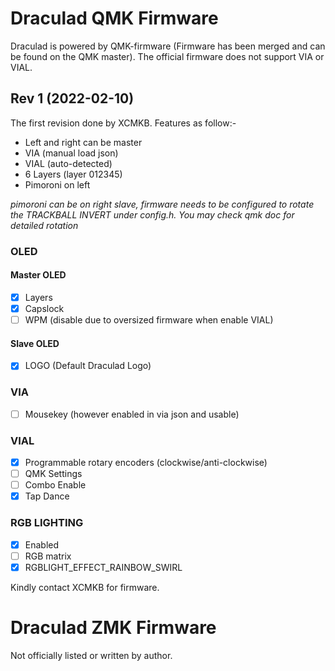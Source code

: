 # Draculad QMK Firmware

Draculad is powered by QMK-firmware (Firmware has been merged and can be found on the QMK master). 
The official firmware does not support VIA or VIAL.

## Rev 1 (2022-02-10)
The first revision done by XCMKB. Features as follow:-
- Left and right can be master
- VIA (manual load json)
- VIAL (auto-detected)
- 6 Layers (layer 012345)
- Pimoroni on left 

*pimoroni can be on right slave, firmware needs to be configured to rotate the TRACKBALL INVERT under config.h. You may check qmk doc for detailed rotation*

### OLED
#### Master OLED
- [x] Layers
- [x] Capslock
- [ ] WPM (disable due to oversized firmware when enable VIAL)

#### Slave OLED
- [x] LOGO (Default Draculad Logo)

### VIA
- [ ] Mousekey (however enabled in via json and usable)

### VIAL
- [x] Programmable rotary encoders (clockwise/anti-clockwise)
- [ ] QMK Settings
- [ ] Combo Enable
- [x] Tap Dance

### RGB LIGHTING
- [x] Enabled
- [ ] RGB matrix 
- [x] RGBLIGHT_EFFECT_RAINBOW_SWIRL

Kindly contact XCMKB for firmware.

# Draculad ZMK Firmware
Not officially listed or written by author.

